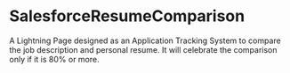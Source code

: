 # SalesforceResumeComparison
A Lightning Page designed as an Application Tracking System to compare the job description and personal resume. It will celebrate the comparison only if it is 80% or more.
